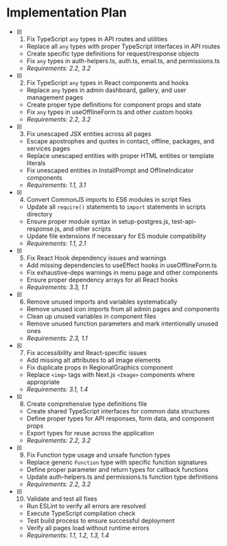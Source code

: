# Implementation Plan

- [x] 1. Fix TypeScript `any` types in API routes and utilities









  - Replace all `any` types with proper TypeScript interfaces in API routes
  - Create specific type definitions for request/response objects
  - Fix `any` types in auth-helpers.ts, auth.ts, email.ts, and permissions.ts
  - _Requirements: 2.2, 3.2_

- [x] 2. Fix TypeScript `any` types in React components and hooks





  - Replace `any` types in admin dashboard, gallery, and user management pages
  - Create proper type definitions for component props and state
  - Fix `any` types in useOfflineForm.ts and other custom hooks
  - _Requirements: 2.2, 3.2_

- [x] 3. Fix unescaped JSX entities across all pages





  - Escape apostrophes and quotes in contact, offline, packages, and services pages
  - Replace unescaped entities with proper HTML entities or template literals
  - Fix unescaped entities in InstallPrompt and OfflineIndicator components
  - _Requirements: 1.1, 3.1_

- [x] 4. Convert CommonJS imports to ES6 modules in script files










  - Update all `require()` statements to `import` statements in scripts directory
  - Ensure proper module syntax in setup-postgres.js, test-api-response.js, and other scripts
  - Update file extensions if necessary for ES module compatibility
  - _Requirements: 1.1, 2.1_

- [x] 5. Fix React Hook dependency issues and warnings





  - Add missing dependencies to useEffect hooks in useOfflineForm.ts
  - Fix exhaustive-deps warnings in menu page and other components
  - Ensure proper dependency arrays for all React hooks
  - _Requirements: 3.3, 1.1_

- [x] 6. Remove unused imports and variables systematically









  - Remove unused icon imports from all admin pages and components
  - Clean up unused variables in component files
  - Remove unused function parameters and mark intentionally unused ones
  - _Requirements: 2.3, 1.1_

- [x] 7. Fix accessibility and React-specific issues





  - Add missing alt attributes to all image elements
  - Fix duplicate props in RegionalGraphics component
  - Replace `<img>` tags with Next.js `<Image>` components where appropriate
  - _Requirements: 3.1, 1.4_

- [x] 8. Create comprehensive type definitions file





  - Create shared TypeScript interfaces for common data structures
  - Define proper types for API responses, form data, and component props
  - Export types for reuse across the application
  - _Requirements: 2.2, 3.2_

- [x] 9. Fix Function type usage and unsafe function types





  - Replace generic `Function` type with specific function signatures
  - Define proper parameter and return types for callback functions
  - Update auth-helpers.ts and permissions.ts function type definitions
  - _Requirements: 2.2, 3.2_

- [x] 10. Validate and test all fixes













  - Run ESLint to verify all errors are resolved
  - Execute TypeScript compilation check
  - Test build process to ensure successful deployment
  - Verify all pages load without runtime errors
  - _Requirements: 1.1, 1.2, 1.3, 1.4_